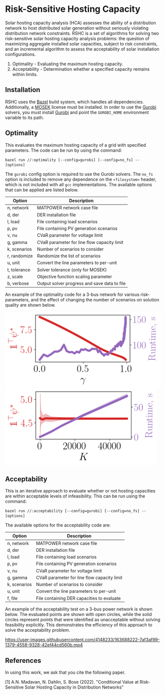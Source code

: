 # Risk-Sensitive Hosting Capacity

Solar hosting capacity analysis (HCA) assesses the ability of a distribution network to host distributed solar generation without seriously violating distribution network constraints. 
RSHC is a set of algorithms for solving two risk-sensitive solar hosting capacity analysis problems: the question of maximizing aggregate installed solar capacities, subject to risk constraints, and an incremental algorithm to assess the acceptability of solar installation configurations.

1. Optimality - Evaluating the maximum hosting capacity.
2. Acceptability - Determination whether a specified capacity remains within limits.

## Installation

RSHC uses the [Bazel](https://bazel.build/) build system, which handles all dependencies. Additionally, a [MOSEK](https://www.mosek.com/) license must be installed. In order to use the [Gurobi](https://www.gurobi.com/) solvers, you must install [Gurobi](https://www.gurobi.com/downloads/) and point the `GUROBI_HOME` environment variable to its path.

## Optimality

This evaluates the maximum hosting capacity of a grid with specified parameters. The code can be run by using the command:
```
bazel run //:optimality [--config=gurobi] [--config=no_fs] -- [options]
```
The `gurobi` config option is required to use the Gurobi solvers. The `no_fs` option is included to remove any dependence on the `<filesystem>` header, which is not included with all `gcc` implementations. The available options that can be applied are listed below.

| Option | Description |
| ------ | ----------- |
| n, network | MATPOWER network case file |
| d, der | DER installation file |
| l, load | File containing load scenarios |
| p, pv | File containing PV generation scenarios |
| v, nu | CVaR parameter for voltage limit |
| g, gamma | CVaR parameter for line flow capacity limit |
| k, scenarios | Number of scenarios to consider |
| r, randomize | Randomize the list of scenarios |
| u, unit | Convert the line parameters to per-unit |
| t, tolerance | Solver tolerance (only for MOSEK) |
| z, scale | Objective function scaling parameter |
| b, verbose | Output solver progress and save data to file |

An example of the optimality code for a 3-bus network for various risk-parameters, and the effect of changing the number of scenarios on solution quality are shown below.

<img src="images/case3_gamma_objtime.png" height="50%" /><img src="images/case3_variance.png" height="50%" />

## Acceptability

This is an iterative approach to evaluate whether or not hosting capacities are within acceptable levels of infeasibility. This can be run using the command:
```
bazel run //:acceptability [--config=gurobi] [--config=no_fs] -- [options]
```
The available options for the acceptability code are:

| Option | Description |
| ------ | ----------- |
| n, network | MATPOWER network case file |
| d, der | DER installation file |
| l, load | File containing load scenarios |
| p, pv | File containing PV generation scenarios |
| v, nu | CVaR parameter for voltage limit |
| g, gamma | CVaR parameter for line flow capacity limit |
| k, scenarios | Number of scenarios to consider |
| u, unit | Convert the line parameters to per-unit |
| f, file | File containing DER capacities to evaluate |

An example of the acceptability test on a 3-bus power network is shown below. The evaluated points are shown with open circles, while the solid circles represent points that were identified as unacceptable without solving feasibility explicitly. This demonstrates the efficiency of this approach to solve the acceptability problem.

https://user-images.githubusercontent.com/4148233/163688222-7af3af99-1379-4558-9328-42ef44cd560b.mp4

## References
In using this work, we ask that you cite the following paper.

<a id="1">[1]</a> A.N. Madavan, N. Dahlin, S. Bose (2022). "Conditional Value at Risk-Sensitive Solar Hosting Capacity in Distribution Networks"

